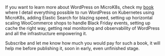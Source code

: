 If you want to learn more about WordPress on MicroK8s, check my
[book](https://leanpub.com/wp-microk8s) where I
detail everything possible to run WordPress on Kubernetes using MicroK8s,
adding Elastic Search for blazing speed, setting up horizontal scaling
WooCommerce shops to handle Black Friday events, setting up cache the right
way, getting real monitoring and observability of WordPress and all the
infrastructure empowering it.

Subscribe and let me know how much you would pay for such a book, it will
help me before publishing it, soon in early, even unfinished stage.
